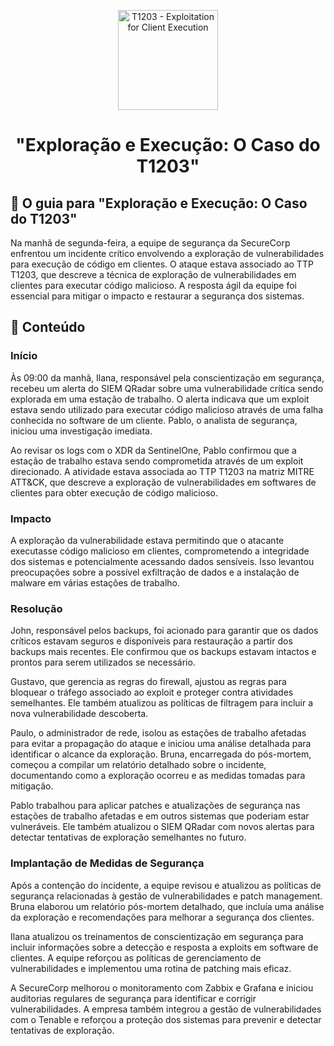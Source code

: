 <p align="center">
  <a href="SUA_URL_DE_IMAGEM">
    <img src="./images/guia.png" alt="T1203 - Exploitation for Client Execution" width="160" height="160">
  </a>
  <h1 align="center">"Exploração e Execução: O Caso do T1203"</h1>
</p>

## :dart: O guia para "Exploração e Execução: O Caso do T1203"

Na manhã de segunda-feira, a equipe de segurança da SecureCorp enfrentou um incidente crítico envolvendo a exploração de vulnerabilidades para execução de código em clientes. O ataque estava associado ao TTP T1203, que descreve a técnica de exploração de vulnerabilidades em clientes para executar código malicioso. A resposta ágil da equipe foi essencial para mitigar o impacto e restaurar a segurança dos sistemas.

## :dart: Conteúdo

### Início

Às 09:00 da manhã, Ilana, responsável pela conscientização em segurança, recebeu um alerta do SIEM QRadar sobre uma vulnerabilidade crítica sendo explorada em uma estação de trabalho. O alerta indicava que um exploit estava sendo utilizado para executar código malicioso através de uma falha conhecida no software de um cliente. Pablo, o analista de segurança, iniciou uma investigação imediata.

Ao revisar os logs com o XDR da SentinelOne, Pablo confirmou que a estação de trabalho estava sendo comprometida através de um exploit direcionado. A atividade estava associada ao TTP T1203 na matriz MITRE ATT&CK, que descreve a exploração de vulnerabilidades em softwares de clientes para obter execução de código malicioso.

### Impacto

A exploração da vulnerabilidade estava permitindo que o atacante executasse código malicioso em clientes, comprometendo a integridade dos sistemas e potencialmente acessando dados sensíveis. Isso levantou preocupações sobre a possível exfiltração de dados e a instalação de malware em várias estações de trabalho.

### Resolução

John, responsável pelos backups, foi acionado para garantir que os dados críticos estavam seguros e disponíveis para restauração a partir dos backups mais recentes. Ele confirmou que os backups estavam intactos e prontos para serem utilizados se necessário.

Gustavo, que gerencia as regras do firewall, ajustou as regras para bloquear o tráfego associado ao exploit e proteger contra atividades semelhantes. Ele também atualizou as políticas de filtragem para incluir a nova vulnerabilidade descoberta.

Paulo, o administrador de rede, isolou as estações de trabalho afetadas para evitar a propagação do ataque e iniciou uma análise detalhada para identificar o alcance da exploração. Bruna, encarregada do pós-mortem, começou a compilar um relatório detalhado sobre o incidente, documentando como a exploração ocorreu e as medidas tomadas para mitigação.

Pablo trabalhou para aplicar patches e atualizações de segurança nas estações de trabalho afetadas e em outros sistemas que poderiam estar vulneráveis. Ele também atualizou o SIEM QRadar com novos alertas para detectar tentativas de exploração semelhantes no futuro.

### Implantação de Medidas de Segurança

Após a contenção do incidente, a equipe revisou e atualizou as políticas de segurança relacionadas à gestão de vulnerabilidades e patch management. Bruna elaborou um relatório pós-mortem detalhado, que incluía uma análise da exploração e recomendações para melhorar a segurança dos clientes.

Ilana atualizou os treinamentos de conscientização em segurança para incluir informações sobre a detecção e resposta a exploits em software de clientes. A equipe reforçou as políticas de gerenciamento de vulnerabilidades e implementou uma rotina de patching mais eficaz.

A SecureCorp melhorou o monitoramento com Zabbix e Grafana e iniciou auditorias regulares de segurança para identificar e corrigir vulnerabilidades. A empresa também integrou a gestão de vulnerabilidades com o Tenable e reforçou a proteção dos sistemas para prevenir e detectar tentativas de exploração.

